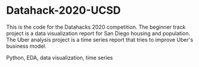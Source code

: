 # Datahack-2020-UCSD

This is the code for the Datahacks 2020 competition. 
The beginner track project is a data visualization report for San Diego housing and population.
The Uber analysis project is a time series report that tries to improve Uber's business model.

Python, EDA, data visualization, time series
